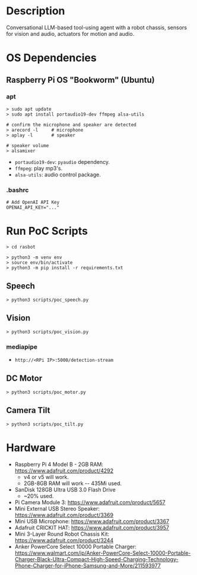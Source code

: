# Description
Conversational LLM-based tool-using agent with a robot chassis, sensors for vision and audio, actuators for motion and audio.

# OS Dependencies
## Raspberry Pi OS "Bookworm" (Ubuntu)
### apt
```
> sudo apt update
> sudo apt install portaudio19-dev ffmpeg alsa-utils

# confirm the microphone and speaker are detected
> arecord -l     # microphone 
> aplay -l       # speaker

# speaker volume
> alsamixer
```
- `portaudio19-dev`: `pyaudio` dependency.
- `ffmpeg`: play mp3's.
- `alsa-utils`: audio control package.

### .bashrc
```
# Add OpenAI API Key
OPENAI_API_KEY="..."
```

# Run PoC Scripts
```
> cd rasbot

> python3 -m venv env
> source env/bin/activate
> python3 -m pip install -r requirements.txt
```
## Speech 
```
> python3 scripts/poc_speech.py
```

## Vision
```
> python3 scripts/poc_vision.py
```
### mediapipe
- `http://<RPi IP>:5000/detection-stream`

## DC Motor
```
> python3 scripts/poc_motor.py
```

## Camera Tilt
```
> python3 scripts/poc_tilt.py
```

# Hardware
- Raspberry Pi 4 Model B - 2GB RAM: https://www.adafruit.com/product/4292
    - v4 or v5 will work.
    - 2GB-8GB RAM will work -- 435Mi used.
- SanDisk 128GB Ultra USB 3.0 Flash Drive
    - ~20% used.
- Pi Camera Module 3: https://www.adafruit.com/product/5657
- Mini External USB Stereo Speaker: https://www.adafruit.com/product/3369
- Mini USB Microphone: https://www.adafruit.com/product/3367
- Adafruit CRICKIT HAT: https://www.adafruit.com/product/3957
- Mini 3-Layer Round Robot Chassis Kit: https://www.adafruit.com/product/3244
- Anker PowerCore Select 10000 Portable Charger: https://www.walmart.com/ip/Anker-PowerCore-Select-10000-Portable-Charger-Black-Ultra-Compact-High-Speed-Charging-Technology-Phone-Charger-for-iPhone-Samsung-and-More/211593977